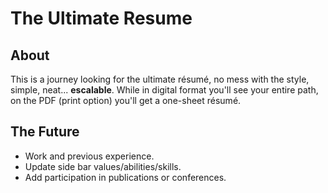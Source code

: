 # The Ultimate Resume

## About

This is a journey looking for the ultimate résumé, no mess with the style, simple, neat... **escalable**. While in digital format you'll see your entire path, on the PDF (print option) you'll get a one-sheet résumé.

## The Future

* Work and previous experience.
* Update side bar values/abilities/skills.
* Add participation in publications or conferences.

